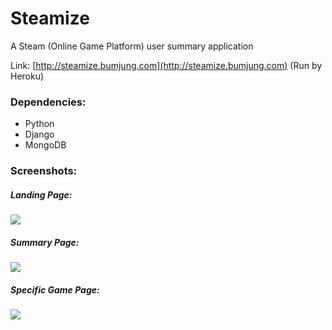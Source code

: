 Steamize
========

A Steam (Online Game Platform) user summary application

Link: [http://steamize.bumjung.com](http://steamize.bumjung.com)
(Run by Heroku)

### Dependencies:

  * Python
  * Django
  * MongoDB
  
### Screenshots:

##### Landing Page:

![](https://raw.githubusercontent.com/bumjung/steam_projects/master/static/pics/main_page.png)

##### Summary Page:

![](https://raw.githubusercontent.com/bumjung/steam_projects/master/static/pics/app_example.png)

##### Specific Game Page:

![](https://raw.githubusercontent.com/bumjung/steam_projects/master/static/pics/game_example.png)

